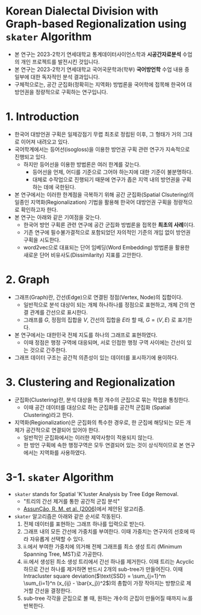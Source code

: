 # Korean Dialectal Division with Graph-based Regionalization using $\texttt{skater}$ Algorithm
* 본 연구는 2023-2학기 연세대학교 통계데이터사이언스학과 **시공간자료분석** 수업의 개인 프로젝트를 발전시킨 것입니다.
* 본 연구는 2023-2학기 연세대학교 국어국문학과(학부) **국어방언학** 수업 내용 중 일부에 대한 독자적인 분석 결과입니다.
* 구체적으로는, 공간 군집화(정확히는 지역화) 방법론을 국어학에 접목해 한국어 대방언권을 정량적으로 구획하는 연구입니다.


# 1. Introduction
* 한국어 대방언권 구획은 일제강점기 무렵 최초로 정립된 이후, 그 형태가 거의 그대로 이어져 내려오고 있다.
* 국어학계에서는 등어선(isogloss)을 이용한 방언권 구획 관련 연구가 지속적으로 진행되고 있다.
  * 하지만 등어선을 이용한 방법론은 여러 한계를 갖는다.
    * 등어선을 언제, 어디를 기준으로 그어야 하는지에 대한 기준이 불분명하다.
    * 대체로 수작업으로 진행되기 때문에 연구가 좁은 지역 내의 방언권을 구획하는 데에 국한된다.
* 본 연구에서는 이러한 한계점을 극복하기 위해 공간 군집화(Spatial Clsutering)의 일종인 지역화(Regionalization) 기법을 활용해 한국어 대방언권 구획을 정량적으로 확인하고자 한다.
* 본 연구는 아래와 같은 기여점을 갖는다.
  * 한국어 방언 구획론 관련 연구에 공간 군집화 방법론을 접목한 **최초의 사례**이다.
  * 기존 연구에 필수불가결적으로 포함되었던 자의적인 기준의 개입 없이 방언권 구획을 시도한다.
  * word2vec으로 대표되는 단어 임베딩(Word Embedding) 방법론을 활용한 새로운 단어 비유사도(Dissimilarity) 지표를 고안한다.

# 2. Graph
* 그래프(Graph)란, 간선(Edge)으로 연결된 정점(Vertex, Node)의 집합이다.
  * 일반적으로 분석 대상이 되는 개체 하나하나를 정점으로 표현하고, 개체 간의 연결 관계를 간선으로 표시한다.
  * 그래프를 $G$, 정점의 집합을 $V$, 간선의 집합을 $E$라 할 때, $G=(V,E)$ 로 표기한다.
* 본 연구에서는 대한민국 전체 지도를 하나의 그래프로 표현하였다.
  * 이때 정점은 행정 구역에 대응되며, 서로 인접한 행정 구역 사이에는 간선이 있는 것으로 간주한다.
* 그래프 데이터 구조는 공간적 의존성이 있는 데이터를 표시하기에 용이하다.

# 3. Clustering and Regionalization
* 군집화(Clustering)란, 분석 대상을 특정 개수의 군집으로 묶는 작업을 통칭한다.
  * 이때 공간 데이터를 대상으로 하는 군집화를 공간적 군집화 (Spatial Clustering)라고 한다.
* 지역화(Regionalization)은 군집화의 특수한 경우로, 한 군집에 해당되는 모든 개체가 공간적으로 연결되어 있어야 한다.
  * 일반적인 군집화에서는 이러한 제약사항이 적용되지 않는다.
  * 한 방언 구획에 속한 행정구역은 모두 연결되어 있는 것이 상식적이므로 본 연구에서는 지역화를 사용하였다.

# 3-1. $\texttt{skater}$ Algorithm
* $\texttt{skater}$ stands for Spatial 'K'luster Analysis by Tree Edge Removal.
  * "트리의 간선 제거를 통한 공간적 군집 분석"
  * [AssunÇão, R. M. et al. (2006)](https://www.tandfonline.com/doi/abs/10.1080/13658810600665111)에서 제안된 알고리즘.
* $\texttt{skater}$ 알고리즘은 아래와 같은 순서로 작동된다.
  1. 전체 데이터를 표현하는 그래프 하나를 입력으로 받는다.
  2. 그래프 내의 모든 간선에 가중치를 부여한다. 이때 가중치는 연구자의 선호에 따라 자유롭게 선택할 수 있다.
  3. ii.에서 부여한 가중치에 의거해 전체 그래프를 최소 생성 트리 (Minimum Spanning Tree, MST)로 가공한다.
  4. iii.에서 생성된 최소 생성 트리에서 간선 하나를 제거한다. 이때 트리는 Acyclic하므로 간선 하나를 제거하면 반드시 2개의 sub-tree가 만들어진다.
     이때 Intracluster square deviation($\text{SSD} = \sum_{j=1}^m \sum_{i=1}^n (x_{ij} - \bar{x_j})^2$)의 총합이 가장 작아지는 방향으로 제거할 간선을 결정한다.
  5. sub-tree 각각을 군집으로 볼 때, 원하는 개수의 군집이 만들어질 때까지 iv.를 반복한다.
